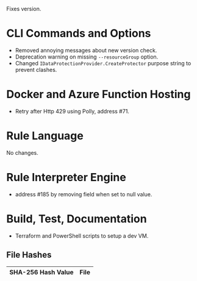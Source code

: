Fixes version.

CLI Commands and Options
========================
- Removed annoying messages about new version check.
- Deprecation warning on missing `--resourceGroup` option.
- Changed `IDataProtectionProvider.CreateProtector` purpose string to prevent clashes.


Docker and Azure Function Hosting
========================
- Retry after Http 429 using Polly, address #71.


Rule Language
========================
No changes.


Rule Interpreter Engine
========================
- address #185 by removing field when set to null value.


Build, Test, Documentation
========================
- Terraform and PowerShell scripts to setup a dev VM.


File Hashes
------------------------

SHA-256 Hash Value                                               |  File
-----------------------------------------------------------------|-------------------------------
